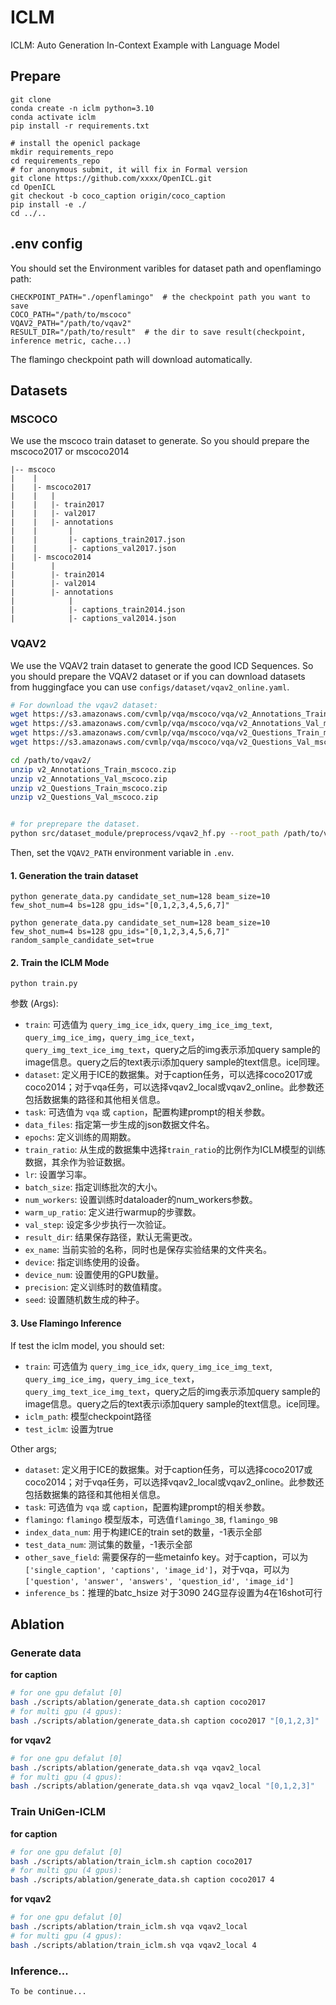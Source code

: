 # ICLM
ICLM: Auto Generation In-Context Example with Language Model

## Prepare
```
git clone 
conda create -n iclm python=3.10
conda activate iclm
pip install -r requirements.txt

# install the openicl package
mkdir requirements_repo
cd requirements_repo
# for anonymous submit, it will fix in Formal version
git clone https://github.com/xxxx/OpenICL.git
cd OpenICL
git checkout -b coco_caption origin/coco_caption
pip install -e ./
cd ../..
```

## .env config
You should set the Environment varibles for dataset path and openflamingo path:
```
CHECKPOINT_PATH="./openflamingo"  # the checkpoint path you want to save
COCO_PATH="/path/to/mscoco"
VQAV2_PATH="/path/to/vqav2"
RESULT_DIR="/path/to/result"  # the dir to save result(checkpoint, inference metric, cache...)
```
The flamingo checkpoint path will download automatically.


## Datasets
### MSCOCO
We use the mscoco train dataset to generate. 
So you should prepare the mscoco2017 or mscoco2014

```
|-- mscoco
|    |
|    |- mscoco2017
|    |   |
|    |   |- train2017
|    |   |- val2017
|    |   |- annotations
|    |       |
|    |       |- captions_train2017.json
|    |       |- captions_val2017.json
|    |- mscoco2014
|        |
|        |- train2014
|        |- val2014
|        |- annotations
|            |
|            |- captions_train2014.json
|            |- captions_val2014.json
```

### VQAV2
We use the VQAV2 train dataset to generate the good ICD Sequences.
So you should prepare the VQAV2 dataset or if you can download datasets from huggingface you can use `configs/dataset/vqav2_online.yaml`. 
```bash
# For download the vqav2 dataset:
wget https://s3.amazonaws.com/cvmlp/vqa/mscoco/vqa/v2_Annotations_Train_mscoco.zip -O /path/to/vqav2/
wget https://s3.amazonaws.com/cvmlp/vqa/mscoco/vqa/v2_Annotations_Val_mscoco.zip -O /path/to/vqav2/
wget https://s3.amazonaws.com/cvmlp/vqa/mscoco/vqa/v2_Questions_Train_mscoco.zip -O /path/to/vqav2/
wget https://s3.amazonaws.com/cvmlp/vqa/mscoco/vqa/v2_Questions_Val_mscoco.zip -O /path/to/vqav2/

cd /path/to/vqav2/
unzip v2_Annotations_Train_mscoco.zip
unzip v2_Annotations_Val_mscoco.zip
unzip v2_Questions_Train_mscoco.zip
unzip v2_Questions_Val_mscoco.zip


# for preprepare the dataset.
python src/dataset_module/preprocess/vqav2_hf.py --root_path /path/to/vqav2/
```
Then, set the `VQAV2_PATH` environment variable in `.env`.


#### 1. Generation the train dataset

```
python generate_data.py candidate_set_num=128 beam_size=10 few_shot_num=4 bs=128 gpu_ids="[0,1,2,3,4,5,6,7]"

python generate_data.py candidate_set_num=128 beam_size=10 few_shot_num=4 bs=128 gpu_ids="[0,1,2,3,4,5,6,7]" random_sample_candidate_set=true

```

#### 2. Train the ICLM Mode
```
python train.py
```
参数 (Args):
- `train`: 可选值为 `query_img_ice_idx`, `query_img_ice_img_text`, `query_img_ice_img`，`query_img_ice_text`，`query_img_text_ice_img_text`，query之后的img表示添加query sample的image信息。query之后的text表示i添加query sample的text信息。ice同理。
- `dataset`: 定义用于ICE的数据集。对于caption任务，可以选择coco2017或coco2014；对于vqa任务，可以选择vqav2_local或vqav2_online。此参数还包括数据集的路径和其他相关信息。
- `task`: 可选值为 `vqa` 或 `caption`，配置构建prompt的相关参数。
- `data_files`: 指定第一步生成的json数据文件名。
- `epochs`: 定义训练的周期数。
- `train_ratio`: 从生成的数据集中选择`train_ratio`的比例作为ICLM模型的训练数据，其余作为验证数据。
- `lr`: 设置学习率。
- `batch_size`: 指定训练批次的大小。
- `num_workers`: 设置训练时dataloader的num_workers参数。
- `warm_up_ratio`: 定义进行warmup的步骤数。
- `val_step`: 设定多少步执行一次验证。
- `result_dir`: 结果保存路径，默认无需更改。
- `ex_name`: 当前实验的名称，同时也是保存实验结果的文件夹名。
- `device`: 指定训练使用的设备。
- `device_num`: 设置使用的GPU数量。
- `precision`: 定义训练时的数值精度。
- `seed`: 设置随机数生成的种子。


#### 3. Use Flamingo Inference
If test the iclm model, you should set:
- `train`: 可选值为 `query_img_ice_idx`, `query_img_ice_img_text`, `query_img_ice_img`，`query_img_ice_text`，`query_img_text_ice_img_text`，query之后的img表示添加query sample的image信息。query之后的text表示i添加query sample的text信息。ice同理。
- `iclm_path`: 模型checkpoint路径
- `test_iclm`: 设置为true

Other args;
- `dataset`: 定义用于ICE的数据集。对于caption任务，可以选择coco2017或coco2014；对于vqa任务，可以选择vqav2_local或vqav2_online。此参数还包括数据集的路径和其他相关信息。
- `task`: 可选值为 `vqa` 或 `caption`，配置构建prompt的相关参数。
- `flamingo`: `flamingo` 模型版本，可选值`flamingo_3B`, `flamingo_9B`
- `index_data_num`: 用于构建ICE的train set的数量，-1表示全部
- `test_data_num`: 测试集的数量，-1表示全部
- `other_save_field`: 需要保存的一些metainfo key。对于caption，可以为`['single_caption', 'captions', 'image_id']`，对于vqa，可以为`['question', 'answer', 'answers', 'question_id', 'image_id']`
- `inference_bs`：推理的batc_hsize 对于3090 24G显存设置为4在16shot可行


## Ablation
### Generate data
**for caption**
```sh
# for one gpu defalut [0]
bash ./scripts/ablation/generate_data.sh caption coco2017 
# for multi gpu (4 gpus):
bash ./scripts/ablation/generate_data.sh caption coco2017 "[0,1,2,3]"
```
**for vqav2**
```sh
# for one gpu defalut [0]
bash ./scripts/ablation/generate_data.sh vqa vqav2_local
# for multi gpu (4 gpus):
bash ./scripts/ablation/generate_data.sh vqa vqav2_local "[0,1,2,3]"
```

### Train UniGen-ICLM
**for caption**
```sh
# for one gpu defalut [0]
bash ./scripts/ablation/train_iclm.sh caption coco2017 
# for multi gpu (4 gpus):
bash ./scripts/ablation/generate_data.sh caption coco2017 4
```
**for vqav2**
```sh
# for one gpu defalut [0]
bash ./scripts/ablation/train_iclm.sh vqa vqav2_local
# for multi gpu (4 gpus):
bash ./scripts/ablation/train_iclm.sh vqa vqav2_local 4
```


### Inference...
```sh
To be continue...
```
